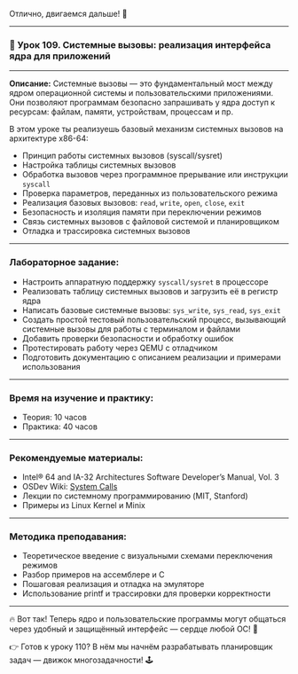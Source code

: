 Отлично, двигаемся дальше! 🚀

---

### 🔹 Урок 109. Системные вызовы: реализация интерфейса ядра для приложений

---

**Описание:**
Системные вызовы — это фундаментальный мост между ядром операционной системы и пользовательскими приложениями. Они позволяют программам безопасно запрашивать у ядра доступ к ресурсам: файлам, памяти, устройствам, процессам и пр.

В этом уроке ты реализуешь базовый механизм системных вызовов на архитектуре x86-64:

* Принцип работы системных вызовов (syscall/sysret)
* Настройка таблицы системных вызовов
* Обработка вызовов через программное прерывание или инструкции `syscall`
* Проверка параметров, переданных из пользовательского режима
* Реализация базовых вызовов: `read`, `write`, `open`, `close`, `exit`
* Безопасность и изоляция памяти при переключении режимов
* Связь системных вызовов с файловой системой и планировщиком
* Отладка и трассировка системных вызовов

---

### Лабораторное задание:

* Настроить аппаратную поддержку `syscall/sysret` в процессоре
* Реализовать таблицу системных вызовов и загрузить её в регистр ядра
* Написать базовые системные вызовы: `sys_write`, `sys_read`, `sys_exit`
* Создать простой тестовый пользовательский процесс, вызывающий системные вызовы для работы с терминалом и файлами
* Добавить проверки безопасности и обработку ошибок
* Протестировать работу через QEMU с отладчиком
* Подготовить документацию с описанием реализации и примерами использования

---

### Время на изучение и практику:

* Теория: 10 часов
* Практика: 40 часов

---

### Рекомендуемые материалы:

* Intel® 64 and IA-32 Architectures Software Developer’s Manual, Vol. 3
* OSDev Wiki: [System Calls](https://wiki.osdev.org/System_Call)
* Лекции по системному программированию (MIT, Stanford)
* Примеры из Linux Kernel и Minix

---

### Методика преподавания:

* Теоретическое введение с визуальными схемами переключения режимов
* Разбор примеров на ассемблере и C
* Пошаговая реализация и отладка на эмуляторе
* Использование printf и трассировки для проверки корректности

---

🔥 Вот так! Теперь ядро и пользовательские программы могут общаться через удобный и защищённый интерфейс — сердце любой ОС! 💓

👉 Готов к уроку 110? В нём мы начнём разрабатывать планировщик задач — движок многозадачности! 🕹️
